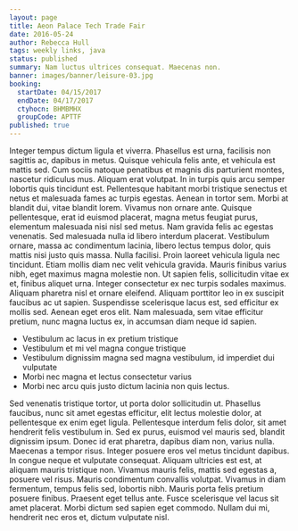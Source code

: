 ```yaml
---
layout: page
title: Aeon Palace Tech Trade Fair
date: 2016-05-24
author: Rebecca Hull
tags: weekly links, java
status: published
summary: Nam luctus ultrices consequat. Maecenas non.
banner: images/banner/leisure-03.jpg
booking:
  startDate: 04/15/2017
  endDate: 04/17/2017
  ctyhocn: BHMBMHX
  groupCode: APTTF
published: true
---
```

Integer tempus dictum ligula et viverra. Phasellus est urna, facilisis non sagittis ac, dapibus in metus. Quisque vehicula felis ante, et vehicula est mattis sed. Cum sociis natoque penatibus et magnis dis parturient montes, nascetur ridiculus mus. Aliquam erat volutpat. In in turpis quis arcu semper lobortis quis tincidunt est. Pellentesque habitant morbi tristique senectus et netus et malesuada fames ac turpis egestas. Aenean in tortor sem. Morbi at blandit dui, vitae blandit lorem.
Vivamus non ornare ante. Quisque pellentesque, erat id euismod placerat, magna metus feugiat purus, elementum malesuada nisi nisl sed metus. Nam gravida felis ac egestas venenatis. Sed malesuada nulla id libero interdum placerat. Vestibulum ornare, massa ac condimentum lacinia, libero lectus tempus dolor, quis mattis nisi justo quis massa. Nulla facilisi. Proin laoreet vehicula ligula nec tincidunt. Etiam mollis diam nec velit vehicula gravida. Mauris finibus varius nibh, eget maximus magna molestie non. Ut sapien felis, sollicitudin vitae ex et, finibus aliquet urna. Integer consectetur ex nec turpis sodales maximus. Aliquam pharetra nisl et ornare eleifend. Aliquam porttitor leo in ex suscipit faucibus ac ut sapien. Suspendisse scelerisque lacus est, sed efficitur ex mollis sed. Aenean eget eros elit. Nam malesuada, sem vitae efficitur pretium, nunc magna luctus ex, in accumsan diam neque id sapien.

* Vestibulum ac lacus in ex pretium tristique
* Vestibulum et mi vel magna congue tristique
* Vestibulum dignissim magna sed magna vestibulum, id imperdiet dui vulputate
* Morbi nec magna et lectus consectetur varius
* Morbi nec arcu quis justo dictum lacinia non quis lectus.

Sed venenatis tristique tortor, ut porta dolor sollicitudin ut. Phasellus faucibus, nunc sit amet egestas efficitur, elit lectus molestie dolor, at pellentesque ex enim eget ligula. Pellentesque interdum felis dolor, sit amet hendrerit felis vestibulum in. Sed ex purus, euismod vel mauris sed, blandit dignissim ipsum. Donec id erat pharetra, dapibus diam non, varius nulla. Maecenas a tempor risus. Integer posuere eros vel metus tincidunt dapibus. In congue neque et vulputate consequat. Aliquam ultricies est est, at aliquam mauris tristique non. Vivamus mauris felis, mattis sed egestas a, posuere vel risus.
Mauris condimentum convallis volutpat. Vivamus in diam fermentum, tempus felis sed, lobortis nibh. Mauris porta felis pretium posuere finibus. Praesent eget tellus ante. Fusce scelerisque vel lacus sit amet placerat. Morbi dictum sed sapien eget commodo. Nullam dui mi, hendrerit nec eros et, dictum vulputate nisl.
